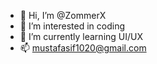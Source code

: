 - 👋 Hi, I’m @ZommerX
- 👀 I’m interested in coding 
- 🌱 I’m currently learning UI/UX
- 📫 mustafasif1020@gmail.com


<!---
ZommerX/ZommerX is a ✨ special ✨ repository because its `README.md` (this file) appears on your GitHub profile.
You can click the Preview link to take a look at your changes.
--->

